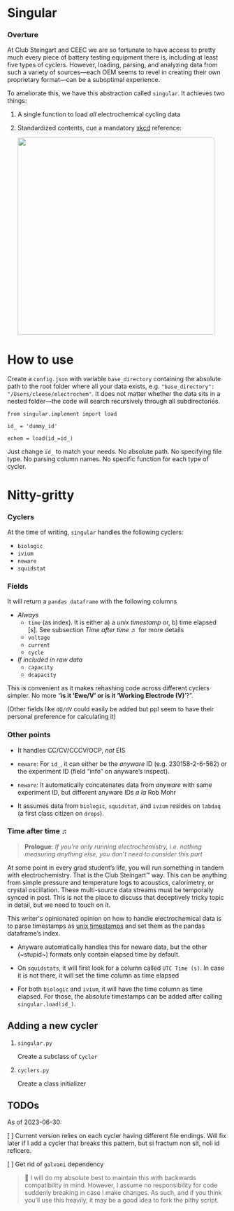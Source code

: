 # Singular

### Overture

At Club Steingart and CEEC we are so fortunate to have access to pretty much every piece of battery testing equipment there is, including at least five types of cyclers. However, loading, parsing, and analyzing data from such a variety of sources—each OEM seems to revel in creating their own proprietary format—can be a suboptimal experience.

To ameliorate this, we have this abstraction called `singular`. It achieves two things:

1. A single function to load *all* electrochemical cycling data
2. Standardized contents, cue a mandatory [xkcd](https://xkcd.com/927/) reference:
   
    <img src="https://imgs.xkcd.com/comics/standards_2x.png" width="450">


# How to use

Create a `config.json` with variable `base_directory` containing the absolute path to the root folder where all your data exists, e.g. `"base_directory": "/Users/cleese/electrochem"`. It does not matter whether the data sits in a nested folder—the code will search recursively through all subdirectories.

```
from singular.implement import load

id_ = 'dummy_id'

echem = load(id_=id_)
```

Just change `id_` to match your needs. No absolute path. No specifying file type. No parsing column names. No specific function for each type of cycler.

# Nitty-gritty

### Cyclers

At the time of writing, `singular` handles the following cyclers:

- `biologic`
- `ivium`
- `neware`
- `squidstat`

### Fields

It will return a `pandas dataframe` with the following columns

- _Always_
    - `time` (as index). It is either a) a *unix timestamp* or, b) time elapsed [s]. See subsection *Time after time ♬*  for more details
    - `voltage`
    - `current`
    - `cycle`
- _If included in raw data_
    - `capacity`
    - `dcapacity`

This is convenient as it makes rehashing code across different cyclers simpler. No more “**is it ‘Ewe/V’ or is it ‘Working Electrode (V)**’?”.

(Other fields like `dQ/dV` could easily be added but ppl seem to have their personal preference for calculating it)

### Other points  

- It handles CC/CV/CCCV/OCP, *not* EIS
- `neware`: For `id_`, it can either be the *anyware* ID (e.g. 230158-2-6-562) or the experiment ID (field “info” on anyware’s inspect).

- `neware`: It automatically concatenates data from *anyware* with same experiment ID, but different anyware IDs _a la_ Rob Mohr
- It assumes data from `biologic`, `squidstat`, and `ivium` resides on `labdaq` (a first class citizen on `drops`).

### Time after time ♬

> **Prologue**: *If you’re only running electrochemistry, i.e. nothing measuring anything else, you don’t need to consider this part*
> 

At some point in every grad student’s life, you will run something in tandem with electrochemistry. That is the Club Steingart™️ way. This can be anything from simple pressure and temperature logs to acoustics, calorimetry, or crystal oscillation. These multi-source data streams must be temporally synced in post. This is not the place to discuss that deceptively tricky topic in detail, but we need to touch on it.

This writer's opinionated opinion on how to handle electrochemical data is to parse timestamps as [unix timestamps](https://www.unixtimestamp.com/) and set them as the pandas dataframe’s index.

- Anyware automatically handles this for neware data, but the other (~stupid~) formats only contain elapsed time by default.

- On `squidstats`, it will first look for a column called `UTC Time (s)`. In case it is not there, it will set the time column as time elapsed

- For both `biologic` and `ivium`, it will have the time column as time elapsed. For those, the absolute timestamps can be added after calling `singular.load(id_)`.

## Adding a new cycler

1. `singular.py`

    Create a subclass of `Cycler`

2. `cyclers.py`

    Create a class initializer


## TODOs

As of 2023-06-30:

[ ] Current version relies on each cycler having different file endings. Will fix later if I add a cycler that breaks this pattern, but si fractum non sit, noli id reficere.

[ ] Get rid of `galvani` dependency


> 🌸 I will do my absolute best to maintain this with backwards compatibility in mind. However, I assume no responsibility for code suddenly breaking in case I make changes. As such, and if you think you’ll use this heavily, it may be a good idea to fork the pithy script.
